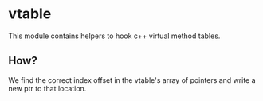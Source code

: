 # vtable

This module contains helpers to hook c++ virtual method tables.

## How?

We find the correct index offset in the vtable's array of pointers and write a new ptr to that location.
